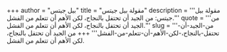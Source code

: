 +++
author = "بيل جيتس"
title = "مقولة بيل جيتس"
description = '''مقولة بيل جيتس: من الجيد أن تحتفل بالنجاح، لكن الأهم أن تتعلم من الفشل.'''
quote = '''من الجيد أن تحتفل بالنجاح، لكن الأهم أن تتعلم من الفشل.'''
slug = '''من-الجيد-أن-تحتفل-بالنجاح،-لكن-الأهم-أن-تتعلم-من-الفشل'''
+++
من الجيد أن تحتفل بالنجاح، لكن الأهم أن تتعلم من الفشل.
